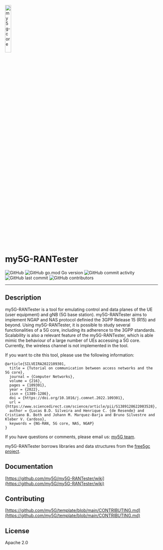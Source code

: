 <img width="20%" src="docs/media/img/my5g-logo.png" alt="my5g-core"/>

# my5G-RANTester

![GitHub](https://img.shields.io/github/license/my5G/my5G-RANTester?color=blue) 
![GitHub go.mod Go version](https://img.shields.io/github/go-mod/go-version/my5G/my5G-RANTester) ![GitHub commit activity](https://img.shields.io/github/commit-activity/y/my5G/my5G-RANTester) 
![GitHub last commit](https://img.shields.io/github/last-commit/my5G/my5G-RANTester)
![GitHub contributors](https://img.shields.io/github/contributors/my5G/my5G-RANTester)

----
## Description

my5G-RANTester is a tool for emulating control and data planes of the UE (user equipment) and gNB (5G base station). my5G-RANTester aims to implement NGAP and NAS protocol definied the 3GPP Release 15 (R15) and beyond. Using my5G-RANTester, it is possible to study several functionalities of a 5G core, including its adherence to the 3GPP standards. Scalability is also a relevant feature of the my5G-RANTester, which is able mimic the behaviour of a large number of UEs accessing a 5G core. Currently, the wireless channel is not implemented in the tool.

If you want to cite this tool, please use the following information:
```
@article{SILVEIRA2022109301,
  title = {Tutorial on communication between access networks and the 5G core},
  journal = {Computer Networks},
  volume = {216},
  pages = {109301},
  year = {2022},
  issn = {1389-1286},
  doi = {https://doi.org/10.1016/j.comnet.2022.109301},
  url = {https://www.sciencedirect.com/science/article/pii/S1389128622003528},
  author = {Lucas B.D. Silveira and Henrique C. {de Resende} and Cristiano B. Both and Johann M. Marquez-Barja and Bruno Silvestre and Kleber V. Cardoso},
  keywords = {NG-RAN, 5G core, NAS, NGAP}
}
```
If you have questions or comments, please email us: [my5G team](mailto:my5G.initiative@gmail.com). 

my5G-RANTester borrows libraries and data structures from the [free5gc project](https://github.com/free5gc/free5gc).


## Documentation

[https://github.com/my5G/my5G-RANTester/wiki](https://github.com/my5G/my5G-RANTester/wiki)

## Contributing

[https://github.com/my5G/template/blob/main/CONTRIBUTING.md](https://github.com/my5G/template/blob/main/CONTRIBUTING.md)

## License

Apache 2.0
